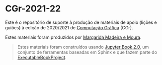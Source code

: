 # CGr-2021-22

Este é o repositório de suporte à produção de materiais de apoio (lições e guiões) à edição de 2020/2021 de [Computação Gráfica](https://margaridamadeira.github.io/CGr-2021-22) (CGr). 

Estes materiais foram produzidos por [Margarida Madeira e Moura](https://antigo.ualg.pt/pt/users/mmadeira).


> Estes materiais foram construídos usando [Jupyter Book 2.0](https://beta.jupyterbook.org/intro.html), um conjunto de ferramentas baseadas em Sphinx e que fazem parte do [ExecutableBookProject](https://ebp.jupyterbook.org/en/latest/).

